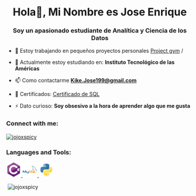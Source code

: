 <h1 align="center">Hola👋, Mi Nombre es Jose Enrique</h1>
<h3 align="center">Soy un apasionado estudiante de Analítica y Ciencia de los Datos</h3>

- 🔭 Estoy trabajando en pequeños proyectos personales  [Project gym](https://github.com/JojoxSpicy/Project-Gym) /
       

- 🌱 Actualmente estoy estudiando en: **Instituto Tecnológico de las Américas**

- 📫 Como contactarme **Kike.Jose199@gmail.com**

- 📄 Certificados:
       [Certificado de SQL](https://community.open-bootcamp.com/user/jojoxspicy/certificaciones/d638e5a1-7134-4581-8fe0-c49a4855ef57)

- ⚡ Dato curioso: **Soy obsesivo a la hora de aprender algo que me gusta**

<h3 align="left">Connect with me:</h3>
<p align="left">
<a href="https://instagram.com/jojoxspicy" target="blank"><img align="center" src="https://raw.githubusercontent.com/rahuldkjain/github-profile-readme-generator/master/src/images/icons/Social/instagram.svg" alt="jojoxspicy" height="30" width="40" /></a>
</p>

<h3 align="left">Languages and Tools:</h3>
<p align="left"> <a href="https://www.w3schools.com/cs/" target="_blank" rel="noreferrer"> <img src="https://raw.githubusercontent.com/devicons/devicon/master/icons/csharp/csharp-original.svg" alt="csharp" width="40" height="40"/> </a> <a href="https://www.mysql.com/" target="_blank" rel="noreferrer"> <img src="https://raw.githubusercontent.com/devicons/devicon/master/icons/mysql/mysql-original-wordmark.svg" alt="mysql" width="40" height="40"/> </a> <a href="https://www.python.org" target="_blank" rel="noreferrer"> <img src="https://raw.githubusercontent.com/devicons/devicon/master/icons/python/python-original.svg" alt="python" width="40" height="40"/> </a> </p>

<p>&nbsp;<img align="center" src="https://github-readme-stats.vercel.app/api?username=jojoxspicy&show_icons=true&locale=en" alt="jojoxspicy" /></p>

